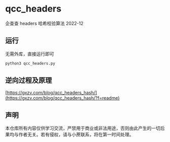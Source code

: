 # qcc_headers
企查查 headers 哈希校验算法 2022-12

## 运行
无需外库，直接运行即可
```bash
python3 qcc_headers.py
```

## 逆向过程及原理
[https://gxzv.com/blog/qcc_headers_hash/](https://gxzv.com/blog/qcc_headers_hash/?f=readme)

## 声明
本仓库所有内容仅供学习交流，严禁用于商业或非法用途，否则由此产生的一切后果均与作者无关。若有侵权，请与小蔗联系，将在第一时间处理。
